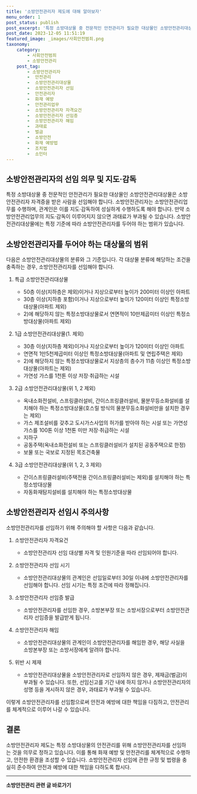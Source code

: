 ```yaml
---
title: '소방안전관리자 제도에 대해 알아보자'
menu_order: 1
post_status: publish
post_excerpt: '특정 소방대상물 중 전문적인 안전관리가 필요한 대상물인 소방안전관리대상물은 소방안전관리자 자격증을 받은 사람을 선임해야 합니다. 소방안전관리자는 소방안전관리업무를 수행하며, 관계인은 이를 지도 감독하여 성실하게 수행하도록 해야 합니다. 만약 소방안전관리업무의 지도 감독이 이루어지지 않으면 과태료가 부과될 수 있습니다. 소방안전관리대상물에는 특정 기준에 따라 소방안전관리자를 두어야 하는 범위가 있습니다.'
post_date: 2023-12-05 11:51:19
featured_image: _images/사회안전범죄.png
taxonomy:
    category:
        - 사회안전범죄
        - 소방안전관리
    post_tag:
        - 소방안전관리자
        -  안전관리
        -  소방안전관리대상물
        -  소방안전관리자 선임
        -  안전관리자
        -  화재 예방
        -  안전관리업무
        -  소방안전관리자 자격요건
        -  소방안전관리자 선임증
        -  소방안전관리자 해임
        -  과태료
        -  벌금
        -  소방안전
        -  화재 예방법
        -  조치법
        -  소민터
---
```



## 소방안전관리자의 선임 의무 및 지도·감독

특정 소방대상물 중 전문적인 안전관리가 필요한 대상물인 소방안전관리대상물은 소방안전관리자 자격증을 받은 사람을 선임해야 합니다. 소방안전관리자는 소방안전관리업무를 수행하며, 관계인은 이를 지도·감독하여 성실하게 수행하도록 해야 합니다. 만약 소방안전관리업무의 지도·감독이 이루어지지 않으면 과태료가 부과될 수 있습니다. 소방안전관리대상물에는 특정 기준에 따라 소방안전관리자를 두어야 하는 범위가 있습니다.

## 소방안전관리자를 두어야 하는 대상물의 범위

다음은 소방안전관리대상물의 분류와 그 기준입니다. 각 대상물 분류에 해당하는 조건을 충족하는 경우, 소방안전관리자를 선임해야 합니다.

1. 특급 소방안전관리대상물
   - 50층 이상(지하층은 제외)이거나 지상으로부터 높이가 200미터 이상인 아파트
   - 30층 이상(지하층 포함)이거나 지상으로부터 높이가 120미터 이상인 특정소방대상물(아파트 제외)
   - 2)에 해당하지 않는 특정소방대상물로서 연면적이 10만제곱미터 이상인 특정소방대상물(아파트 제외)

2. 1급 소방안전관리대상물(1. 제외)
   - 30층 이상(지하층 제외)이거나 지상으로부터 높이가 120미터 이상인 아파트
   - 연면적 1만5천제곱미터 이상인 특정소방대상물(아파트 및 연립주택은 제외)
   - 2)에 해당하지 않는 특정소방대상물로서 지상층의 층수가 11층 이상인 특정소방대상물(아파트는 제외)
   - 가연성 가스를 1천톤 이상 저장·취급하는 시설

3. 2급 소방안전관리대상물(위 1, 2 제외)
   - 옥내소화전설비, 스프링클러설비, 간이스프링클러설비, 물분무등소화설비를 설치해야 하는 특정소방대상물(호스릴 방식의 물분무등소화설비만을 설치한 경우는 제외)
   - 가스 제조설비를 갖추고 도시가스사업의 허가를 받아야 하는 시설 또는 가연성 가스를 100톤 이상 1천톤 미만 저장·취급하는 시설
   - 지하구
   - 공동주택(옥내소화전설비 또는 스프링클러설비가 설치된 공동주택으로 한정)
   - 보물 또는 국보로 지정된 목조건축물

4. 3급 소방안전관리대상물(위 1, 2, 3 제외)
   - 간이스프링클러설비(주택전용 간이스프링클러설비는 제외)를 설치해야 하는 특정소방대상물
   - 자동화재탐지설비를 설치해야 하는 특정소방대상물

## 소방안전관리자 선임시 주의사항

소방안전관리자를 선임하기 위해 주의해야 할 사항은 다음과 같습니다.

1. 소방안전관리자 자격요건
   - 소방안전관리자 선임 대상별 자격 및 인원기준을 따라 선임되어야 합니다.

2. 소방안전관리자 선임 시기
   - 소방안전관리대상물의 관계인은 선임일로부터 30일 이내에 소방안전관리자를 선임해야 합니다. 선임 시기는 특정 조건에 따라 정해집니다.

3. 소방안전관리자 선임증 발급
   - 소방안전관리자를 선임한 경우, 소방본부장 또는 소방서장으로부터 소방안전관리자 선임증을 발급받게 됩니다.

4. 소방안전관리자 해임
   - 소방안전관리대상물의 관계인이 소방안전관리자를 해임한 경우, 해당 사실을 소방본부장 또는 소방서장에게 알려야 합니다.

5. 위반 시 제재
   - 소방안전관리대상물을 소방안전관리자로 선임하지 않은 경우, 제재금(벌금)이 부과될 수 있습니다. 또한, 선임신고를 기간 내에 하지 않거나 소방안전관리자의 성명 등을 게시하지 않은 경우, 과태료가 부과될 수 있습니다.

이렇게 소방안전관리자를 선임함으로써 안전과 예방에 대한 책임을 다짐하고, 안전관리를 체계적으로 이루어 나갈 수 있습니다.

## 결론

소방안전관리자 제도는 특정 소방대상물의 안전관리를 위해 소방안전관리자를 선임하는 것을 의무로 정하고 있습니다. 이를 통해 화재 예방 및 안전관리를 체계적으로 수행하고, 안전한 환경을 조성할 수 있습니다. 소방안전관리자 선임에 관한 규정 및 법령을 충실히 준수하여 안전과 예방에 대한 책임을 다하도록 합시다.
 
<!-- wp:separator -->
<hr class="wp-block-separator has-alpha-channel-opacity"/>
<!-- /wp:separator -->

<!-- wp:group {"backgroundColor":"base","layout":{"type":"constrained"}} -->
<div class="wp-block-group has-base-background-color has-background"><!-- wp:paragraph {"align":"center","fontSize":"medium"} -->
<p class="has-text-align-center has-large-font-size"><strong>소방안전관리 관련 글 바로가기</strong></p>
<!-- /wp:paragraph -->


<!-- wp:latest-posts
{"categories":[{"id":30967,"count":19,"description":"","link":"https://uknowlaw.com/category/%ec%86%8c%eb%b0%a9%ec%95%88%ec%a0%84%ea%b4%80%eb%a6%ac/","name":"소방안전관리","slug":"소방안전관리","taxonomy":"category","parent":0,"meta":[],"_links":{"self":[{"href":"https://uknowlaw.com/wp-json/wp/v2/categories/30967"}],"collection":[{"href":"https://uknowlaw.com/wp-json/wp/v2/categories"}],"about":[{"href":"https://uknowlaw.com/wp-json/wp/v2/taxonomies/category"}],"wp:post_type":[{"href":"https://uknowlaw.com/wp-json/wp/v2/posts?categories=30967"}],"curies":[{"name":"wp","href":"https://api.w.org/{rel}","templated":true}]}}],"postsToShow":100,"excerptLength":28,"postLayout":"grid","columns":2,"featuredImageAlign":"left","featuredImageSizeSlug":"large","fontSize":"small"} /--></div>
<!-- /wp:group -->